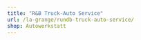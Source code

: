 ```yaml
---
title: "R&B Truck-Auto Service"
url: /la-grange/rundb-truck-auto-service/
shop: Autowerkstatt
---
```

